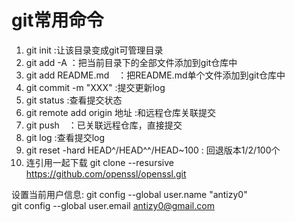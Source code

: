 # git常用命令
1.	git init :让该目录变成git可管理目录
2.	git add -A ：把当前目录下的全部文件添加到git仓库中
3.	git add README.md　：把README.md单个文件添加到git仓库中
4.	git commit -m "XXX" :提交更新log
5.	git status :查看提交状态
6.	git remote add origin 地址 :和远程仓库关联提交
7.	git push　：已关联远程仓库，直接提交
8.	git log :查看提交log
9.	git reset -hard HEAD^/HEAD^^/HEAD~100 : 回退版本1/2/100个
10.	连引用一起下载
git clone --resursive https://github.com/openssl/openssl.git

设置当前用户信息:
  git config --global user.name "antizy0"   
  git config --global user.email antizy0@gmail.com
